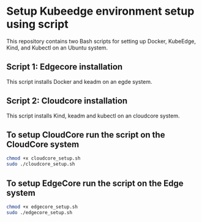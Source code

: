 # Setup Kubeedge environment setup using script

This repository contains two Bash scripts for setting up Docker, KubeEdge, Kind, and Kubectl on an Ubuntu system.

## Script 1: Edgecore installation

This script installs Docker and keadm on an egde system.

## Script 2: Cloudcore installation

This script installs Kind, keadm and kubectl on an cloudcore system.

## To setup CloudCore run the script on the CloudCore system
```sh 
chmod +x cloudcore_setup.sh
sudo ./cloudcore_setup.sh
```

## To setup EdgeCore run the script on the Edge system
```sh 
chmod +x edgecore_setup.sh
sudo ./edgecore_setup.sh
```
